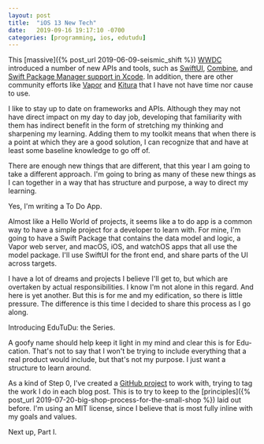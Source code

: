 ```yaml
---
layout: post
title:  "iOS 13 New Tech"
date:   2019-09-16 19:17:10 -0700
categories: [programming, ios, edutudu]
---
```


This [massive]({% post_url 2019-06-09-seismic_shift %}) [WWDC](https://developer.apple.com/videos/wwdc2019/) introduced a number of new APIs and tools, such as [SwiftUI](https://developer.apple.com/xcode/swiftui/), [Combine](https://developer.apple.com/documentation/combine), and [Swift Package Manager support in Xcode](https://developer.apple.com/documentation/swift_packages).  In addition, there are other community efforts like [Vapor](https://vapor.codes) and [Kitura](https://www.kitura.io) that I have not have time nor cause to use.

I like to stay up to date on frameworks and APIs.  Although they may not have direct impact on my day to day job, developing that familiarity with them has indirect benefit in the form of stretching my thinking and sharpening my learning. Adding them to my toolkit means that when there is a point at which they are a good solution, I can recognize that and have at least some baseline knowledge to go off of.  

There are enough new things that are different, that this year I am going to take a different approach.  I'm going to bring as many of these new things as I can together in a way that has structure and purpose, a way to direct my learning.

Yes, I'm writing a To Do App.

Almost like a Hello World of projects, it seems like a to do app is a common way to have a simple project for a developer to learn with.  For mine, I'm going to have a Swift Package that contains the data model and logic, a Vapor web server, and macOS, iOS, and watchOS apps that all use the model package.  I'll use SwiftUI for the front end, and share parts of the UI across targets.  

I have a lot of dreams and projects I believe I'll get to, but which are overtaken by actual responsibilities.  I know I'm not alone in this regard.  And here is yet another.  But this is for me and my edification, so there is little pressure.  The difference is this time I decided to share this process as I go along.

Introducing EduTuDu: the Series.  

A goofy name should help keep it light in my mind and clear this is for Edu-cation.  That's not to say that I won't be trying to include everything that a real product would include, but that's not my purpose. I just want a structure to learn around.

As a kind of Step 0, I've created a [GitHub project](https://github.com/donmowry/edutudu) to work with, trying to tag the work I do in each blog post.  This is to try to keep to the [principles]({% post_url 2019-07-20-big-shop-process-for-the-small-shop %}) laid out before. I'm using an MIT license, since I believe that is most fully inline with my goals and values.

Next up, Part I.